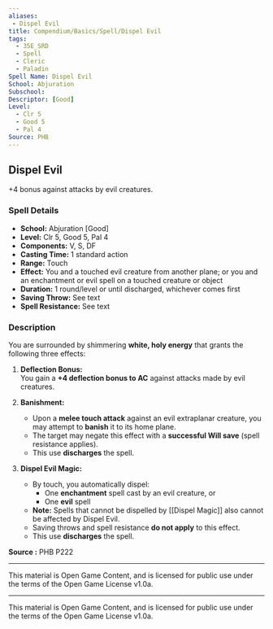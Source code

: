 ```yaml
---
aliases:
 - Dispel Evil
title: Compendium/Basics/Spell/Dispel Evil
tags:
  - 35E_SRD
  - Spell
  - Cleric
  - Paladin
Spell Name: Dispel Evil
School: Abjuration
Subschool: 
Descriptor: [Good]
Level:
  - Clr 5
  - Good 5
  - Pal 4
Source: PHB
---
```


## Dispel Evil

+4 bonus against attacks by evil creatures.

### Spell Details

- **School:** Abjuration [Good]  
- **Level:** Clr 5, Good 5, Pal 4  
- **Components:** V, S, DF  
- **Casting Time:** 1 standard action  
- **Range:** Touch  
- **Effect:** You and a touched evil creature from another plane; or you and an enchantment or evil spell on a touched creature or object  
- **Duration:** 1 round/level or until discharged, whichever comes first  
- **Saving Throw:** See text  
- **Spell Resistance:** See text  

### Description

You are surrounded by shimmering **white, holy energy** that grants the following three effects:

1. **Deflection Bonus:**  
   You gain a **+4 deflection bonus to AC** against attacks made by evil creatures.

2. **Banishment:**  
   - Upon a **melee touch attack** against an evil extraplanar creature, you may attempt to **banish** it to its home plane.  
   - The target may negate this effect with a **successful Will save** (spell resistance applies).  
   - This use **discharges** the spell.

3. **Dispel Evil Magic:**  
   - By touch, you automatically dispel:
     - One **enchantment** spell cast by an evil creature, or  
     - One **evil** spell  
   - **Note:** Spells that cannot be dispelled by [[Dispel Magic]] also cannot be affected by Dispel Evil.  
   - Saving throws and spell resistance **do not apply** to this effect.  
   - This use **discharges** the spell.


**Source :** PHB P222

---

This material is Open Game Content, and is licensed for public use under  
the terms of the Open Game License v1.0a.

---

This material is Open Game Content, and is licensed for public use under the terms of the Open Game License v1.0a.

